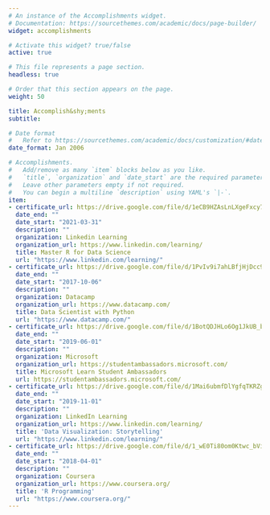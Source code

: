 ```yaml
---
# An instance of the Accomplishments widget.
# Documentation: https://sourcethemes.com/academic/docs/page-builder/
widget: accomplishments

# Activate this widget? true/false
active: true

# This file represents a page section.
headless: true

# Order that this section appears on the page.
weight: 50

title: Accomplish&shy;ments
subtitle:

# Date format
#   Refer to https://sourcethemes.com/academic/docs/customization/#date-format
date_format: Jan 2006

# Accomplishments.
#   Add/remove as many `item` blocks below as you like.
#   `title`, `organization` and `date_start` are the required parameters.
#   Leave other parameters empty if not required.
#   You can begin a multiline `description` using YAML's `|-`.
item:
- certificate_url: https://drive.google.com/file/d/1eCB9HZAsLnLXgeFxcy7A9X7VCkwk7fOq/view?usp=sharing
  date_end: ""
  date_start: "2021-03-31"
  description: ""
  organization: Linkedin Learning
  organization_url: https://www.linkedin.com/learning/
  title: Master R for Data Science
  url: "https://www.linkedin.com/learning/"
- certificate_url: https://drive.google.com/file/d/1PvIv9i7ahLBfjHjDcc9I7LeekIb-k7uT/view?usp=sharing
  date_end: ""
  date_start: "2017-10-06"
  description: ""
  organization: Datacamp
  organization_url: https://www.datacamp.com/
  title: Data Scientist with Python
  url: "https://www.datacamp.com/"
- certificate_url: https://drive.google.com/file/d/1BotQDJHLo6Og1JkUB_boVOrM2zDzNPMO/view?usp=sharing
  date_end: ""
  date_start: "2019-06-01"
  description: ""
  organization: Microsoft
  organization_url: https://studentambassadors.microsoft.com/
  title: Microsoft Learn Student Ambassadors
  url: https://studentambassadors.microsoft.com/
- certificate_url: https://drive.google.com/file/d/1Mai6ubmfDlYgfqTKRZgt9ZOesR5HaXG6/view?usp=sharing
  date_end: ""
  date_start: "2019-11-01"
  description: ""
  organization: LinkedIn Learning
  organization_url: https://www.linkedin.com/learning/
  title: 'Data Visualization: Storytelling'
  url: "https://www.linkedin.com/learning/"
- certificate_url: https://drive.google.com/file/d/1_wE0Ti80om0Ktwc_bVi1DCLoE28TELOh/view?usp=sharing
  date_end: ""
  date_start: "2018-04-01"
  description: ""
  organization: Coursera
  organization_url: https://www.coursera.org/
  title: 'R Programming'
  url: "https://www.coursera.org/"
---
```

